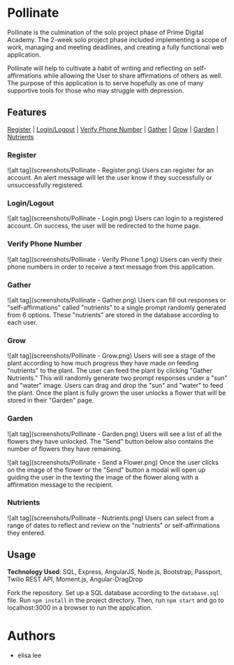 # Pollinate
Pollinate is the culmination of the solo project phase of Prime Digital Academy. The 2-week solo project phase included implementing a scope of work, managing and meeting deadlines, and creating a fully functional web application.

Pollinate will help to cultivate a habit of writing and reflecting on self-affirmations while allowing the User to share affirmations of others as well. The purpose of this application is to serve hopefully as one of many supportive tools for those who may struggle with depression.

## Features
[Register](#register) | [Login/Logout](#login_logout) | [Verify Phone Number](#verify) | [Gather](#gather) | [Grow](#grow) | [Garden](#garden) | [Nutrients](#nutrients)

### <a name="register">Register</a>
![alt tag](screenshots/Pollinate - Register.png)
Users can register for an account. An alert message will let the user know if they successfully or unsuccessfully registered.

### <a name="login_logout">Login/Logout</a>
![alt tag](screenshots/Pollinate - Login.png)
Users can login to a registered account. On success, the user will be redirected to the home page.

### <a name="verify">Verify Phone Number</a>
![alt tag](screenshots/Pollinate - Verify Phone 1.png)
Users can verify their phone numbers in order to receive a text message from this application.

### <a name="gather">Gather</a>
![alt tag](screenshots/Pollinate - Gather.png)
Users can fill out responses or "self-affirmations" called "nutrients" to a single prompt randomly generated from 6 options. These "nutrients" are stored in the database according to each user.

### <a name="grow">Grow</a>
![alt tag](screenshots/Pollinate - Grow.png)
Users will see a stage of the plant according to how much progress they have made on feeding "nutrients" to the plant. The user can feed the plant by clicking "Gather Nutrients." This will randomly generate two prompt responses under a "sun" and "water" image. Users can drag and drop the "sun" and "water" to feed the plant. Once the plant is fully grown the user unlocks a flower that will be stored in their "Garden" page.

### <a name="garden">Garden</a>
![alt tag](screenshots/Pollinate - Garden.png)
Users will see a list of all the flowers they have unlocked. The "Send" button below also contains the number of flowers they have remaining.

![alt tag](screenshots/Pollinate - Send a Flower.png)
Once the user clicks on the image of the flower or the "Send" button a modal will open up guiding the user in the texting the image of the flower along with a affirmation message to the recipient.

### <a name="nutrients">Nutrients</a>
![alt tag](screenshots/Pollinate - Nutrients.png)
Users can select from a range of dates to reflect and review on the "nutrients" or self-affirmations they entered.

## Usage
<b>Technology Used</b>: SQL, Express, AngularJS, Node.js, Bootstrap, Passport, Twilio REST API, Moment.js, Angular-DragDrop

Fork the repository. Set up a SQL database according to the `database.sql` file. Run `npm install` in the project directory. Then, run `npm start` and go to localhost:3000 in a browser to run the application.

# Authors
- elisa lee
